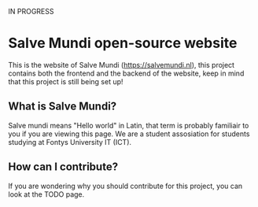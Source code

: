 IN PROGRESS

# Salve Mundi open-source website
This is the website of Salve Mundi (https://salvemundi.nl), this project contains both the frontend and the backend of the website, keep in mind that this project is still being set up!

## What is Salve Mundi?
Salve mundi means "Hello world" in Latin, that term is probably familiair to you if you are viewing this page. We are a student assosiation for students studying at Fontys University IT (ICT).

## How can I contribute?
If you are wondering why you should contribute for this project, you can look at the TODO page.
